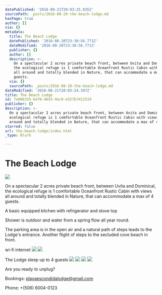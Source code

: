 ```yaml
---
datePublished: '2016-08-21T20:03:25.835Z'
sourcePath: _posts/2016-08-20-the-beach-lodge.md
hasPage: true
author: []
via: {}
metadata:
  title: The Beach Lodge
  datePublished: '2016-08-20T23:30:56.771Z'
  dateModified: '2016-08-20T23:30:56.771Z'
  publisher: {}
  author: []
  description: >-
    On a spectacular 2 acres private beach front, between Uvita and Dominical,
    the ecological refuge is 1 comfortable Oceanfront Rustic Cabin with views
    all around and totally blended in Nature, that can accommodate a max of 4
    guests.
  via: {}
  sourcePath: _posts/2016-08-20-the-beach-lodge.md
dateModified: '2016-08-21T20:03:24.397Z'
title: The Beach Lodge
id: fe886335-6ef8-46d3-9ac0-e527b7412519
publisher: {}
description: >-
  On a spectacular 2 acres private beach front, between Uvita and Dominical, the
  ecological refuge is 1 comfortable Oceanfront Rustic Cabin with views all
  around and totally blended in Nature, that can accommodate a max of 4 guests.
starred: false
url: the-beach-lodge/index.html
_type: Blurb

---
```

# The Beach Lodge
![](https://the-grid-user-content.s3-us-west-2.amazonaws.com/2ebd312f-0167-43dd-907c-26b481d0b8f4.jpg)

On a spectacular 2 acres private beach front, between Uvita and Dominical, the ecological refuge is 1 comfortable Oceanfront Rustic Cabin with views all around and totally blended in Nature, that can accommodate a max of 4 guests.

A basic equipped kitchen with refrigerator and stove top

Shower is outdoor and water from a spring flow all year round.

The parking area is in the open air and a natural path of steps leads to the Lodge's entrance. Another flight of steps to the secluded cove beach in front.

wi-fi internet
![](https://the-grid-user-content.s3-us-west-2.amazonaws.com/34dd5bbb-fb14-416a-a1a1-5b7e27d8905c.jpg)
![](https://the-grid-user-content.s3-us-west-2.amazonaws.com/73f089d7-fd5f-43d9-8d54-687c692d3771.jpg)

The Lodge sleep up to 4 guests
![](https://the-grid-user-content.s3-us-west-2.amazonaws.com/1365b348-89e0-45e2-8789-e46909b71fa0.jpg)
![](https://the-grid-user-content.s3-us-west-2.amazonaws.com/1204c986-5fb1-4e15-b0fa-ef56bfc09fa3.jpg)
![](https://the-grid-user-content.s3-us-west-2.amazonaws.com/ec0a799e-527f-4046-bda9-a651f5a3ea27.jpg)
![](https://the-grid-user-content.s3-us-west-2.amazonaws.com/80955fbf-4028-410a-9086-05a0f98dfca4.jpg)

Are you ready to unplug?

Bookings: playaescondidalodge@gmail.com

Phone: +(506) 6004-0123